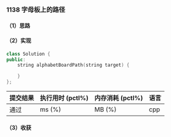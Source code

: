 ### 1138 字母板上的路径

#### （1）思路

#### （2）实现

```cpp
class Solution {
public:
    string alphabetBoardPath(string target) {

    }
};
```

| 提交结果 | 执行用时 (pctl%) | 内存消耗 (pctl%) | 语言 |
|:---------|:-----------------|:-----------------|:-----|
| 通过     |  ms (%)   |  MB (%)  | cpp  |

#### （3）收获
